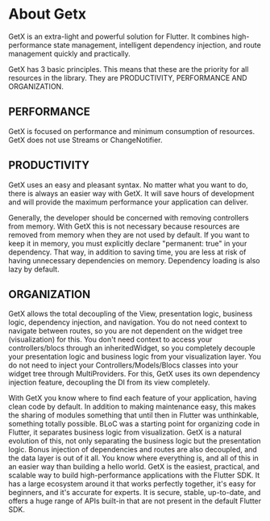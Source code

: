 # About Getx

GetX is an extra-light and powerful solution for Flutter. It combines high-performance state management, intelligent dependency injection, and route management quickly and practically.

GetX has 3 basic principles. This means that these are the priority for all resources in the library. They are PRODUCTIVITY, PERFORMANCE AND ORGANIZATION.

## PERFORMANCE

GetX is focused on performance and minimum consumption of resources. GetX does not use Streams or ChangeNotifier.

## PRODUCTIVITY

GetX uses an easy and pleasant syntax. No matter what you want to do, there is always an easier way with GetX. It will save hours of development and will provide the maximum performance your application can deliver.

Generally, the developer should be concerned with removing controllers from memory. With GetX this is not necessary because resources are removed from memory when they are not used by default. If you want to keep it in memory, you must explicitly declare "permanent: true" in your dependency. That way, in addition to saving time, you are less at risk of having unnecessary dependencies on memory. Dependency loading is also lazy by default.

## ORGANIZATION

GetX allows the total decoupling of the View, presentation logic, business logic, dependency injection, and navigation. You do not need context to navigate between routes, so you are not dependent on the widget tree (visualization) for this. You don't need context to access your controllers/blocs through an inheritedWidget, so you completely decouple your presentation logic and business logic from your visualization layer. You do not need to inject your Controllers/Models/Blocs classes into your widget tree through MultiProviders. For this, GetX uses its own dependency injection feature, decoupling the DI from its view completely.

With GetX you know where to find each feature of your application, having clean code by default. In addition to making maintenance easy, this makes the sharing of modules something that until then in Flutter was unthinkable, something totally possible. BLoC was a starting point for organizing code in Flutter, it separates business logic from visualization. GetX is a natural evolution of this, not only separating the business logic but the presentation logic. Bonus injection of dependencies and routes are also decoupled, and the data layer is out of it all. You know where everything is, and all of this in an easier way than building a hello world. GetX is the easiest, practical, and scalable way to build high-performance applications with the Flutter SDK. It has a large ecosystem around it that works perfectly together, it's easy for beginners, and it's accurate for experts. It is secure, stable, up-to-date, and offers a huge range of APIs built-in that are not present in the default Flutter SDK.
